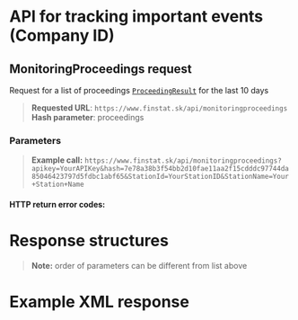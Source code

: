 # API for tracking important events (Company ID)

## MonitoringProceedings request
Request for a list of proceedings [`ProceedingResult`](#ProceedingResult) for the last 10 days

> **Requested URL**: ```https://www.finstat.sk/api/monitoringproceedings```<br />
> **Hash parameter**: proceedings

### Parameters
[](../../../common/parameters/parameters-en.md ':include')

> **Example call:** ```https://www.finstat.sk/api/monitoringproceedings?apikey=YourAPIKey&hash=7e78a38b3f54bb2d10fae11aa2f15cdddc97744da85046423797d5fdbc1abf65&StationId=YourStationID&StationName=Your+Station+Name```

#### HTTP return error codes:
[](../../../common/http/errorcodes-en.md ':include')

# Response structures
[](../../../common/responses/monitoring-proceedings-en.md ':include')

[](../../../common/responses/fullddress-en.md ':include')

[](../../../common/responses/personaddress-en.md ':include')

[](../../../common/responses/administratoraddress-en.md ':include')

[](../../../common/responses/issuedperson-en.md ':include')

> **Note:** order of parameters can be different from list above

# Example XML response
[](../../../common/examples/monitoring-proceeding.md ':include')